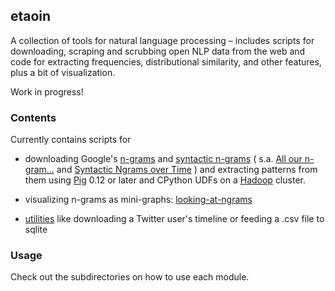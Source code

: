 ## etaoin

A collection of tools for natural language processing – includes scripts for downloading, scraping 
and scrubbing open NLP data from the web and code for extracting frequencies, distributional similarity, 
and other features, plus a bit of visualization.

Work in progress!


### Contents

Currently contains scripts for 

* downloading Google's [n-grams](http://storage.googleapis.com/books/ngrams/books/datasetsv2.html)
 and [syntactic n-grams](https://commondatastorage.googleapis.com/books/syntactic-ngrams/index.html) 
 ( s.a. [All our n-gram...](http://googleresearch.blogspot.de/2006/08/all-our-n-gram-are-belong-to-you.html)
 and [Syntactic Ngrams over Time](http://googleresearch.blogspot.de/2013/05/syntactic-ngrams-over-time.html) ) 
and extracting patterns from them using [Pig](https://pig.apache.org/) 0.12 or later and CPython UDFs
 on a [Hadoop](https://hadoop.apache.org/) cluster.

* visualizing n-grams as mini-graphs: [looking-at-ngrams](https://github.com/policecar/etaoin/tree/master/looking-at-ngrams)
* [utilities](https://github.com/policecar/etaoin/tree/master/utils) like downloading a Twitter user's timeline or feeding a .csv file to sqlite 


### Usage

Check out the subdirectories on how to use each module.

